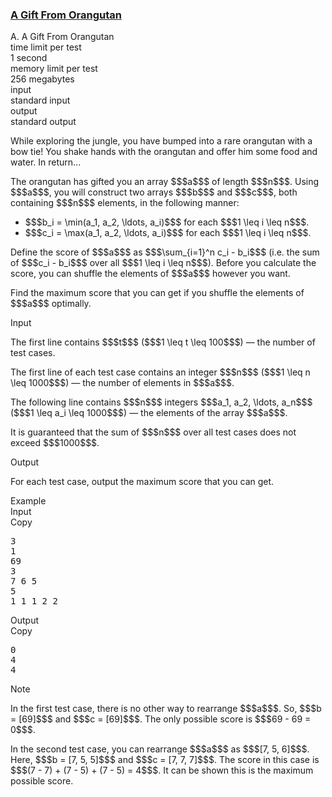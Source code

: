 <h3><a href="https://codeforces.com/contest/2030/problem/A" target="_blank" rel="noopener noreferrer">A Gift From Orangutan</a></h3>

<div class="header"><div class="title">A. A Gift From Orangutan</div><div class="time-limit"><div class="property-title">time limit per test</div>1 second</div><div class="memory-limit"><div class="property-title">memory limit per test</div>256 megabytes</div><div class="input-file input-standard"><div class="property-title">input</div>standard input</div><div class="output-file output-standard"><div class="property-title">output</div>standard output</div></div><div><p><span class="tex-font-style-it">While exploring the jungle, you have bumped into a rare orangutan with a bow tie! You shake hands with the orangutan and offer him some food and water. In return...</span></p><p>The orangutan has gifted you an array $$$a$$$ of length $$$n$$$. Using $$$a$$$, you will construct two arrays $$$b$$$ and $$$c$$$, both containing $$$n$$$ elements, in the following manner:</p><ul> <li> $$$b_i = \min(a_1, a_2, \ldots, a_i)$$$ for each $$$1 \leq i \leq n$$$. </li><li> $$$c_i = \max(a_1, a_2, \ldots, a_i)$$$ for each $$$1 \leq i \leq n$$$. </li></ul><p>Define the <span class="tex-font-style-it">score</span> of $$$a$$$ as $$$\sum_{i=1}^n c_i - b_i$$$ (i.e. the sum of $$$c_i - b_i$$$ over all $$$1 \leq i \leq n$$$). Before you calculate the <span class="tex-font-style-it">score</span>, you can <span class="tex-font-style-bf">shuffle</span> the elements of $$$a$$$ however you want.</p><p>Find the maximum <span class="tex-font-style-it">score</span> that you can get if you shuffle the elements of $$$a$$$ optimally.</p></div><div class="input-specification"><div class="section-title">Input</div><p>The first line contains $$$t$$$ ($$$1 \leq t \leq 100$$$) — the number of test cases.</p><p>The first line of each test case contains an integer $$$n$$$ ($$$1 \leq n \leq 1000$$$) — the number of elements in $$$a$$$.</p><p>The following line contains $$$n$$$ integers $$$a_1, a_2, \ldots, a_n$$$ ($$$1 \leq a_i \leq 1000$$$) — the elements of the array $$$a$$$.</p><p>It is guaranteed that the sum of $$$n$$$ over all test cases does not exceed $$$1000$$$.</p></div><div class="output-specification"><div class="section-title">Output</div><p>For each test case, output the maximum <span class="tex-font-style-it">score</span> that you can get.</p></div><div class="sample-tests"><div class="section-title">Example</div><div class="sample-test"><div class="input"><div class="title">Input<div title="Copy" data-clipboard-target="#id00028512823199607573" id="id00982338491569996" class="input-output-copier">Copy</div></div><pre id="id00028512823199607573"><div class="test-example-line test-example-line-even test-example-line-0">3</div><div class="test-example-line test-example-line-odd test-example-line-1">1</div><div class="test-example-line test-example-line-odd test-example-line-1">69</div><div class="test-example-line test-example-line-even test-example-line-2">3</div><div class="test-example-line test-example-line-even test-example-line-2">7 6 5</div><div class="test-example-line test-example-line-odd test-example-line-3">5</div><div class="test-example-line test-example-line-odd test-example-line-3">1 1 1 2 2</div></pre></div><div class="output"><div class="title">Output<div title="Copy" data-clipboard-target="#id00356243688155954" id="id009771750394142257" class="input-output-copier">Copy</div></div><pre id="id00356243688155954">0
4
4
</pre></div></div></div><div class="note"><div class="section-title">Note</div><p>In the first test case, there is no other way to rearrange $$$a$$$. So, $$$b = [69]$$$ and $$$c = [69]$$$. The only possible <span class="tex-font-style-it">score</span> is $$$69 - 69 = 0$$$.</p><p>In the second test case, you can rearrange $$$a$$$ as $$$[7, 5, 6]$$$. Here, $$$b = [7, 5, 5]$$$ and $$$c = [7, 7, 7]$$$. The <span class="tex-font-style-it">score</span> in this case is $$$(7 - 7) + (7 - 5) + (7 - 5) = 4$$$. It can be shown this is the maximum possible <span class="tex-font-style-it">score</span>.</p></div>